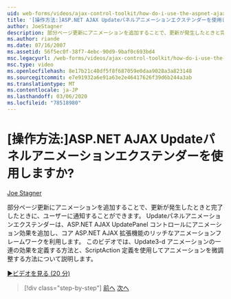 ```yaml
---
uid: web-forms/videos/ajax-control-toolkit/how-do-i-use-the-aspnet-ajax-updatepanelanimation-extender
title: '[操作方法:]ASP.NET AJAX Updateパネルアニメーションエクステンダーを使用しますか? | Microsoft Docs'
author: JoeStagner
description: 部分ページ更新にアニメーションを追加することで、更新が発生したときと完了したときに、ユーザーに通知することができます。 Updateパネルアニメーションエクステンダー...
ms.author: riande
ms.date: 07/16/2007
ms.assetid: 56f5ec0f-38f7-4ebc-90d9-9baf0c693bd4
msc.legacyurl: /web-forms/videos/ajax-control-toolkit/how-do-i-use-the-aspnet-ajax-updatepanelanimation-extender
msc.type: video
ms.openlocfilehash: 8e17b21c40df5f8f687059e0daa9028a3a823148
ms.sourcegitcommit: e7e91932a6e91a63e2e46417626f39d6b244a3ab
ms.translationtype: MT
ms.contentlocale: ja-JP
ms.lasthandoff: 03/06/2020
ms.locfileid: "78518980"
---
```

# <a name="how-do-i-use-the-aspnet-ajax-updatepanelanimation-extender"></a>[操作方法:]ASP.NET AJAX Updateパネルアニメーションエクステンダーを使用しますか?

[Joe Stagner](https://github.com/JoeStagner)

部分ページ更新にアニメーションを追加することで、更新が発生したときと完了したときに、ユーザーに通知することができます。 Updateパネルアニメーションエクステンダーは、ASP.NET AJAX UpdatePanel コントロールにアニメーション効果を追加し、コア ASP.NET AJAX 拡張機能のリッチなアニメーションフレームワークを利用します。 このビデオでは、Update3-d アニメーションの一連の効果を定義する方法と、ScriptAction 定義を使用してアニメーションを微調整する方法について説明します。

[&#9654;ビデオを見る (20 分)](https://channel9.msdn.com/Blogs/ASP-NET-Site-Videos/how-do-i-use-the-aspnet-ajax-updatepanelanimation-extender)

> [!div class="step-by-step"]
> [前へ](how-do-i-use-the-aspnet-ajax-slideshow-extender.md)
> [次へ](how-do-i-the-ajax-toolkit-reorder-control.md)
